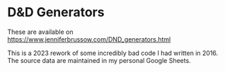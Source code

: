# D&D Generators

These are available on https://www.jenniferbrussow.com/DND_generators.html

This is a 2023 rework of some incredibly bad code I had written in 2016. The source data are maintained in my personal Google Sheets.
